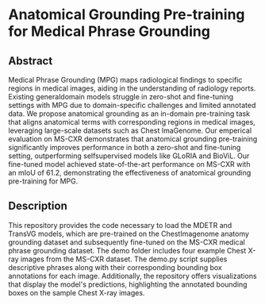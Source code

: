 # Anatomical Grounding Pre-training for Medical Phrase Grounding
## Abstract
Medical Phrase Grounding (MPG) maps radiological findings to specific regions in medical images, aiding in the understanding of radiology reports. Existing generaldomain models struggle in zero-shot and fine-tuning settings with MPG due to domain-specific challenges and limited annotated data. We propose anatomical grounding as an in-domain pre-training task that aligns anatomical terms with corresponding regions in medical images, leveraging large-scale datasets such as Chest ImaGenome. Our emperical evaluation on MS-CXR demonstrates that anatomical
grounding pre-training significantly improves performance in both a zero-shot and fine-tuning setting, outperforming selfsupervised models like GLoRIA and BioViL. Our fine-tuned
model achieved state-of-the-art performance on MS-CXR with an mIoU of 61.2, demonstrating the effectiveness of anatomical grounding pre-training for MPG.

## Description
This repository provides the code necessary to load the MDETR and TransVG models, which are pre-trained on the ChestImagenome anatomy grounding dataset and subsequently fine-tuned on the MS-CXR medical phrase grounding dataset. The demo folder includes four example Chest X-ray images from the MS-CXR dataset. The demo.py script supplies descriptive phrases along with their corresponding bounding box annotations for each image. Additionally, the repository offers visualizations that display the model's predictions, highlighting the annotated bounding boxes on the sample Chest X-ray images.
